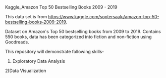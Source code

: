 Kaggle_Amazon Top 50 Bestselling Books 2009 - 2019

This data set is from https://www.kaggle.com/sootersaalu/amazon-top-50-bestselling-books-2009-2019.

Dataset on Amazon's Top 50 bestselling books from 2009 to 2019. Contains 550 books, data has been categorized into fiction and non-fiction using Goodreads.

This repository will demonstrate following skills-
1) Exploratory Data Analysis

2)Data Visualization

